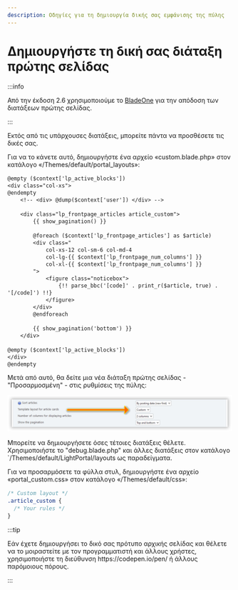 ```yaml
---
description: Οδηγίες για τη δημιουργία δικής σας εμφάνισης της πύλης
---
```


# Δημιουργήστε τη δική σας διάταξη πρώτης σελίδας

:::info

Από την έκδοση 2.6 χρησιμοποιούμε το [BladeOne](https://github.com/EFTEC/BladeOne) για την απόδοση των διατάξεων πρώτης σελίδας.

:::

Εκτός από τις υπάρχουσες διατάξεις, μπορείτε πάντα να προσθέσετε τις δικές σας.

Για να το κάνετε αυτό, δημιουργήστε ένα αρχείο «custom.blade.php» στον κατάλογο «/Themes/default/portal_layouts»:

```php:line-numbers {9}
@empty ($context['lp_active_blocks'])
<div class="col-xs">
@endempty
	<!-- <div> @dump($context['user']) </div> -->

	<div class="lp_frontpage_articles article_custom">
		{{ show_pagination() }}

		@foreach ($context['lp_frontpage_articles'] as $article)
		<div class="
			col-xs-12 col-sm-6 col-md-4
			col-lg-{{ $context['lp_frontpage_num_columns'] }}
			col-xl-{{ $context['lp_frontpage_num_columns'] }}
		">
			<figure class="noticebox">
				{!! parse_bbc('[code]' . print_r($article, true) . '[/code]') !!}
			</figure>
		</div>
		@endforeach

		{{ show_pagination('bottom') }}
	</div>

@empty ($context['lp_active_blocks'])
</div>
@endempty
```

Μετά από αυτό, θα δείτε μια νέα διάταξη πρώτης σελίδας - "Προσαρμοσμένη" - στις ρυθμίσεις της πύλης:

![Select custom template](set_custom_template.png)

Μπορείτε να δημιουργήσετε όσες τέτοιες διατάξεις θέλετε. Χρησιμοποιήστε το "debug.blade.php" και άλλες διατάξεις στον κατάλογο \`/Themes/default/LightPortal/layouts ως παραδείγματα.

Για να προσαρμόσετε τα φύλλα στυλ, δημιουργήστε ένα αρχείο «portal_custom.css» στον κατάλογο «/Themes/default/css»:

```css {3}
/* Custom layout */
.article_custom {
  /* Your rules */
}
```

:::tip

Εάν έχετε δημιουργήσει το δικό σας πρότυπο αρχικής σελίδας και θέλετε να το μοιραστείτε με τον προγραμματιστή και άλλους χρήστες, χρησιμοποιήστε τη διεύθυνση https\://codepen.io/pen/ ή άλλους παρόμοιους πόρους.

:::
